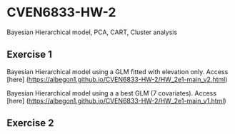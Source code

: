 # CVEN6833-HW-2
Bayesian Hierarchical model, PCA, CART, Cluster analysis

## Exercise 1
Bayesian Hierarchical model using a GLM fitted with elevation only.
Access [here] (https://albegon1.github.io/CVEN6833-HW-2/HW_2e1-main_v2.html)

Bayesian Hierarchical model using a a best GLM (7 covariates).
Access [here] (https://albegon1.github.io/CVEN6833-HW-2/HW_2e1-main_v1.html)

## Exercise 2

